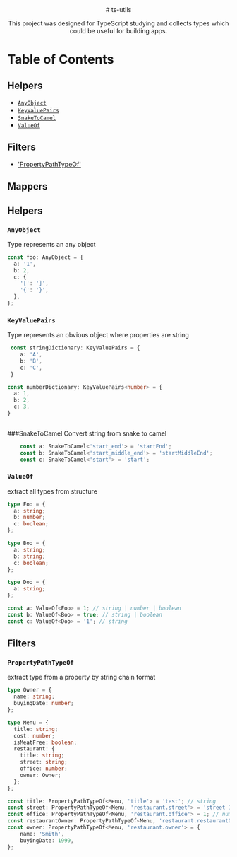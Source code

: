 <div align="center">
# ts-utils

This project was designed for TypeScript studying and collects types which could be useful for building apps.
</div>

# Table of Contents

## Helpers

* [`AnyObject`](#any-object)
* [`KeyValuePairs`](#key-values-pairs)
* [`SnakeToCamel`](#snake-to-camel)
* [`ValueOf`](#value-of)

## Filters
* ['PropertyPathTypeOf'](#property-path-type-of)

## Mappers

## Helpers

### `AnyObject`
Type represents an any object

```ts
const foo: AnyObject = {
  a: '1',
  b: 2,
  c: {
    '[': ']',
    '{': '}',
  },
};
```

### `KeyValuePairs`
Type represents an obvious object where properties are string

```ts
 const stringDictionary: KeyValuePairs = {
    a: 'A',
    b: 'B',
    c: 'C',
 }

const numberDictionary: KeyValuePairs<number> = {
  a: 1,
  b: 2,
  c: 3,
}
 
```

###SnakeToCamel
Convert string from snake to camel

```ts
    const a: SnakeToCamel<'start_end'> = 'startEnd';
    const b: SnakeToCamel<'start_middle_end'> = 'startMiddleEnd';
    const c: SnakeToCamel<'start'> = 'start';
```

### `ValueOf`
extract all types from structure

```ts
type Foo = {
  a: string;
  b: number;
  c: boolean;
};

type Boo = {
  a: string;
  b: string;
  c: boolean;
};

type Doo = {
  a: string;
};

const a: ValueOf<Foo> = 1; // string | number | boolean
const b: ValueOf<Boo> = true; // string | boolean
const c: ValueOf<Doo> = '1'; // string

```

## Filters

### `PropertyPathTypeOf`
extract type from a property by string chain format

```ts
type Owner = {
  name: string;
  buyingDate: number;
};

type Menu = {
  title: string;
  cost: number;
  isMeatFree: boolean;
  restaurant: {
    title: string;
    street: string;
    office: number;
    owner: Owner;
  };
};

const title: PropertyPathTypeOf<Menu, 'title'> = 'test'; // string
const street: PropertyPathTypeOf<Menu, 'restaurant.street'> = 'street 178'; // string
const office: PropertyPathTypeOf<Menu, 'restaurant.office'> = 1; // number
const restaurantOwner: PropertyPathTypeOf<Menu, 'restaurant.restaurantOwner'> = 'Smith'; // error, never type
const owner: PropertyPathTypeOf<Menu, 'restaurant.owner'> = {
    name: 'Smith',
    buyingDate: 1999,
};

```
